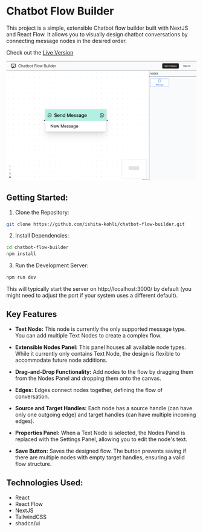 # Chatbot Flow Builder

This project is a simple, extensible Chatbot flow builder built with NextJS and React Flow. It allows you to visually design chatbot conversations by connecting message nodes in the desired order.

Check out the [Live Version](https://chatbot-flow-builder-ishita.vercel.app/)

![chatbot flow builder](./screenshots/1.png "Chatbot Flow Builder")

## Getting Started:

1. Clone the Repository:

```bash
git clone https://github.com/ishita-kohli/chatbot-flow-builder.git
```

2. Install Dependencies:

```bash
cd chatbot-flow-builder
npm install
```

3. Run the Development Server:

```bash
npm run dev
```

This will typically start the server on http://localhost:3000/ by default (you might need to adjust the port if your system uses a different default).

## Key Features

- **Text Node:** This node is currently the only supported message type. You can add multiple Text Nodes to create a complex flow.

- **Extensible Nodes Panel:** This panel houses all available node types. While it currently only contains Text Node, the design is flexible to accommodate future node additions.

- **Drag-and-Drop Functionality:** Add nodes to the flow by dragging them from the Nodes Panel and dropping them onto the canvas.

- **Edges:** Edges connect nodes together, defining the flow of conversation.

- **Source and Target Handles:** Each node has a source handle (can have only one outgoing edge) and target handles (can have multiple incoming edges).

- **Properties Panel:** When a Text Node is selected, the Nodes Panel is replaced with the Settings Panel, allowing you to edit the node's text.

- **Save Button:** Saves the designed flow. The button prevents saving if there are multiple nodes with empty target handles, ensuring a valid flow structure.

## Technologies Used:

- React
- React Flow
- NextJS
- TailwindCSS
- shadcn/ui
